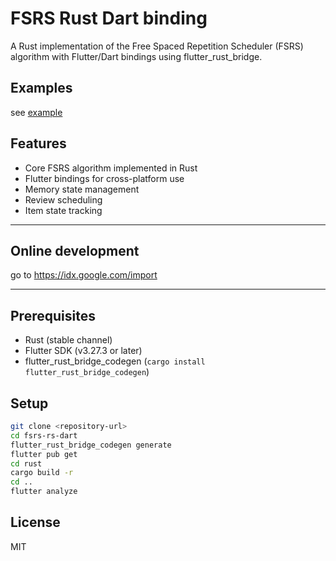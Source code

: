 # FSRS Rust Dart binding

A Rust implementation of the Free Spaced Repetition Scheduler (FSRS) algorithm with Flutter/Dart bindings using flutter_rust_bridge.

## Examples

see [example](./examples)

## Features

- Core FSRS algorithm implemented in Rust
- Flutter bindings for cross-platform use
- Memory state management
- Review scheduling
- Item state tracking

---

## Online development

go to <https://idx.google.com/import>

---

## Prerequisites

- Rust (stable channel)
- Flutter SDK (v3.27.3 or later)
- flutter\_rust\_bridge\_codegen (`cargo install flutter_rust_bridge_codegen`)

## Setup

```bash
git clone <repository-url>
cd fsrs-rs-dart
flutter_rust_bridge_codegen generate
flutter pub get
cd rust
cargo build -r
cd ..
flutter analyze
```

## License

MIT
